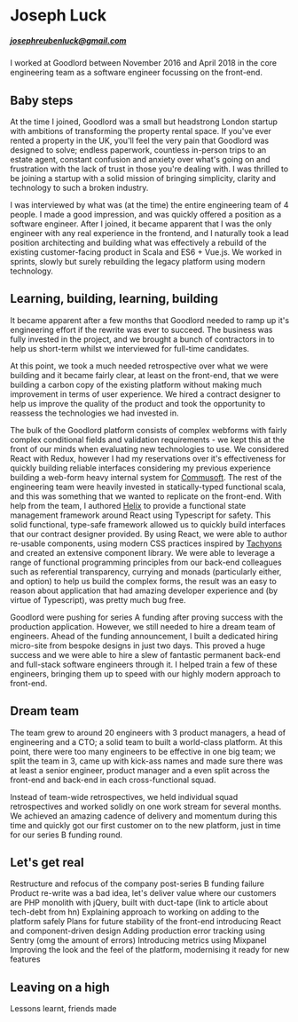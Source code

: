 # Joseph Luck

##### josephreubenluck@gmail.com

I worked at Goodlord between November 2016 and April 2018 in the core engineering team as a software engineer focussing on the front-end.

## Baby steps

At the time I joined, Goodlord was a small but headstrong London startup with ambitions of transforming the property rental space. If you've ever rented a property in the UK, you'll feel the very pain that Goodlord was designed to solve; endless paperwork, countless in-person trips to an estate agent, constant confusion and anxiety over what's going on and frustration with the lack of trust in those you're dealing with. I was thrilled to be joining a startup with a solid mission of bringing simplicity, clarity and technology to such a broken industry.

I was interviewed by what was (at the time) the entire engineering team of 4 people. I made a good impression, and was quickly offered a position as a software engineer. After I joined, it became apparent that I was the only engineer with any real experience in the frontend, and I naturally took a lead position architecting and building what was effectively a rebuild of the existing customer-facing product in Scala and ES6 + Vue.js. We worked in sprints, slowly but surely rebuilding the legacy platform using modern technology.

## Learning, building, learning, building

It became apparent after a few months that Goodlord needed to ramp up it's engineering effort if the rewrite was ever to succeed. The business was fully invested in the project, and we brought a bunch of contractors in to help us short-term whilst we interviewed for full-time candidates.

At this point, we took a much needed retrospective over what we were building and it became fairly clear, at least on the front-end, that we were building a carbon copy of the existing platform without making much improvement in terms of user experience. We hired a contract designer to help us improve the quality of the product and took the opportunity to reassess the technologies we had invested in.

The bulk of the Goodlord platform consists of complex webforms with fairly complex conditional fields and validation requirements - we kept this at the front of our minds when evaluating new technologies to use. We considered React with Redux, however I had my reservations over it's effectiveness for quickly building reliable interfaces considering my previous experience building a web-form heavy internal system for [Commusoft](./resume). The rest of the engineering team were heavily invested in statically-typed functional scala, and this was something that we wanted to replicate on the front-end. With help from the team, I authored [Helix](https://josephluck.gitbooks.io/helix/) to provide a functional state management framework around React using Typescript for safety. This solid functional, type-safe framework allowed us to quickly build interfaces that our contract designer provided. By using React, we were able to author re-usable components, using modern CSS practices inspired by [Tachyons](https://tachyons.io/) and created an extensive component library. We were able to leverage a range of functional programming principles from our back-end colleagues such as referential transparency, currying and monads (particularly either, and option) to help us build the complex forms, the result was an easy to reason about application that had amazing developer experience and (by virtue of Typescript), was pretty much bug free.

Goodlord were pushing for series A funding after proving success with the production application. However, we still needed to hire a dream team of engineers. Ahead of the funding announcement, I built a dedicated hiring micro-site from bespoke designs in just two days. This proved a huge success and we were able to hire a slew of fantastic permanent back-end and full-stack software engineers through it. I helped train a few of these engineers, bringing them up to speed with our highly modern approach to front-end.

## Dream team

The team grew to around 20 engineers with 3 product managers, a head of engineering and a CTO; a solid team to built a world-class platform. At this point, there were too many engineers to be effective in one big team; we split the team in 3, came up with kick-ass names and made sure there was at least a senior engineer, product manager and a even split across the front-end and back-end in each cross-functional squad.

Instead of team-wide retrospectives, we held individual squad retrospectives and worked solidly on one work stream for several months. We achieved an amazing cadence of delivery and momentum during this time and quickly got our first customer on to the new platform, just in time for our series B funding round.

## Let's get real

Restructure and refocus of the company post-series B funding failure
Product re-write was a bad idea, let's deliver value where our customers are
PHP monolith with jQuery, built with duct-tape (link to article about tech-debt from hn)
Explaining approach to working on adding to the platform safely
Plans for future stability of the front-end introducing React and component-driven design
Adding production error tracking using Sentry (omg the amount of errors)
Introducing metrics using Mixpanel
Improving the look and the feel of the platform, modernising it ready for new features

## Leaving on a high

Lessons learnt, friends made
